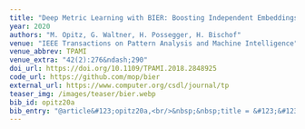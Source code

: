 ```yaml
---
title: "Deep Metric Learning with BIER: Boosting Independent Embeddings Robustly"
year: 2020
authors: "M. Opitz, G. Waltner, H. Possegger, H. Bischof"
venue: "IEEE Transactions on Pattern Analysis and Machine Intelligence"
venue_abbrev: TPAMI
venue_extra: "42(2):276&ndash;290"
doi_url: https://doi.org/10.1109/TPAMI.2018.2848925
code_url: https://github.com/mop/bier
external_url: https://www.computer.org/csdl/journal/tp
teaser_img: /images/teaser/bier.webp
bib_id: opitz20a
bib_entry: "@article&#123;opitz20a,<br/>&nbsp;&nbsp;title = &#123;&#123;Deep Metric Learning with BIER: Boosting Independent Embeddings Robustly&#125;&#125;,<br/>&nbsp;&nbsp;author = &#123;Opitz, Michael and Waltner, Georg and Possegger, Horst and Bischof, Horst&#125;,<br/>&nbsp;&nbsp;journal = &#123;IEEE Transactions on Pattern Analysis and Machine Intelligence (TPAMI)&#125;,<br/>&nbsp;&nbsp;volume = &#123;42&#125;,<br/>&nbsp;&nbsp;number = &#123;2&#125;,<br/>&nbsp;&nbsp;pages = &#123;276--290&#125;,<br/>&nbsp;&nbsp;year = &#123;2020&#125;<br/>&#125;"
---
```

